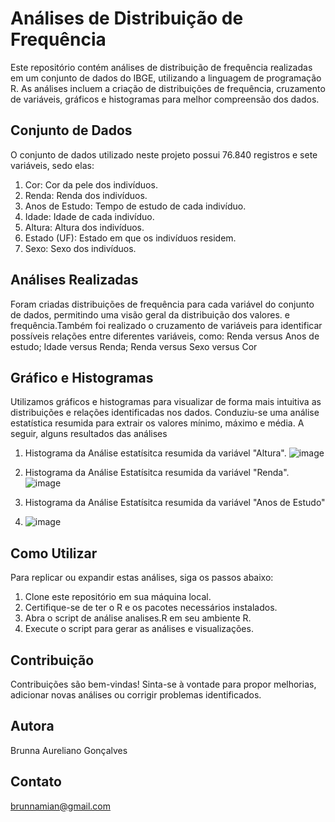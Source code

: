 # Análises de Distribuição de Frequência

Este repositório contém análises de distribuição de frequência realizadas em um conjunto de dados do IBGE, utilizando a linguagem de programação R. As análises incluem a criação de distribuições de frequência, cruzamento de variáveis, gráficos e histogramas para melhor compreensão dos dados.

## Conjunto de Dados
O conjunto de dados utilizado neste projeto possui 76.840 registros e  sete variáveis, sedo elas:

1. Cor: Cor da pele dos indivíduos.
2. Renda: Renda dos indivíduos.
3. Anos de Estudo: Tempo de estudo de cada indivíduo.
4. Idade: Idade de cada indivíduo.
5. Altura: Altura dos indivíduos.
6. Estado (UF): Estado em que os indivíduos residem.
7. Sexo: Sexo dos indivíduos.

## Análises Realizadas
Foram criadas distribuições de frequência para cada variável do conjunto de dados, permitindo uma visão geral da distribuição dos valores. e frequência.Também foi realizado o cruzamento de variáveis para identificar possíveis relações entre diferentes variáveis, como:
Renda versus Anos de estudo;
Idade versus Renda;
Renda versus Sexo versus Cor

## Gráfico e Histogramas
Utilizamos gráficos e histogramas para visualizar de forma mais intuitiva as distribuições e relações identificadas nos dados. Conduziu-se uma análise estatística resumida para extrair os valores mínimo, máximo e média.
A seguir, alguns resultados das análises

1. Histograma da Análise estatísitca resumida da variável "Altura".
![image](https://github.com/AurelianoGon/Distribui-o-de-Frequ-ncia--IBGE/assets/106711467/6774bc84-4bff-4a40-b2f1-fd36a8df1579)

2. Histograma da Análise Estatísitca resumida da variável "Renda".
![image](https://github.com/AurelianoGon/Distribui-o-de-Frequ-ncia--IBGE/assets/106711467/f492b3b7-86db-4505-8545-5ed94ee2cb3d)

3. Histograma da Análise Estatísitca resumida da variável "Anos de Estudo"
4. ![image](https://github.com/AurelianoGon/Distribui-o-de-Frequ-ncia--IBGE/assets/106711467/de427fca-2748-4909-8f10-b9b7092e18d3)


## Como Utilizar
Para replicar ou expandir estas análises, siga os passos abaixo:

1. Clone este repositório em sua máquina local.
2. Certifique-se de ter o R e os pacotes necessários instalados.
3. Abra o script de análise analises.R em seu ambiente R.
4. Execute o script para gerar as análises e visualizações.
   
## Contribuição
Contribuições são bem-vindas!
Sinta-se à vontade para propor melhorias, adicionar novas análises ou corrigir problemas identificados.

## Autora
Brunna Aureliano Gonçalves

## Contato
brunnamian@gmail.com





